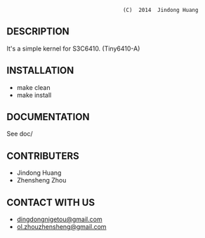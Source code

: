                                         (C)  2014  Jindong Huang

## DESCRIPTION
  It's a simple kernel for S3C6410. (Tiny6410-A)

## INSTALLATION
  * make clean
  * make install

## DOCUMENTATION
  See doc/

## CONTRIBUTERS
  * Jindong Huang
  * Zhensheng Zhou

## CONTACT WITH US
  * dingdongnigetou@gmail.com
  * ol.zhouzhensheng@gmail.com
  
